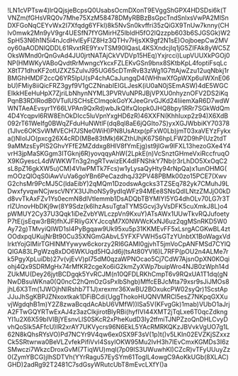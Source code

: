 !LN1cVPTsw4)lrQQjsjeBcpsQ0UsabsOcmDXonT9EVggShGPX4HDSDsi6k(TVNZm(fGHsVRQ0v7Mhe75XzM58478DMyRBBzBsGpcTndSnlxsVwPA2MlSnDXFGoNqCEYvWx2I7Xfqdg6YFkl)8k5NvSn0kvffri35zQiGX9TnUw7knny(CHlv0mwk2Mn9yV9gr4UESfN7fYGMirHZ5IbldH5fO2lQzzpb603b6SJGSGk)W2SpH53N6h1N5i4nJcdHvlEyFIZ8Hz3QTHv7HjsXK9gf2N1sE)OojboepCw2MVoy60aAODNlQDDL61RvxtRE9YxvTSM90lQasL4KSXndcjIq1jG5ZIFAk8yWC5ZOksWMnd0rQnGvAd4JU0jrtNATAjCkVVDVp15HEq)Yxjrcci)LupVUUXkPGOj0NP(HMWKyVABoQvdtRrMwngcYkcxFZLEKvGSn9bnx8SKtbKpL4foptiFsqLcX8tT71dhxKF2otUZXZ5ZulvJ95UG65cDTmRvB3zWg1G7ttAjwZzu12uqNbkj1rBMGhHMDF2ccQ6YR5IpU(sP4chACaJungqD4(WHhwXfGpWXp6ulWXnE06bU)FMiy8iiQicFRZ3gyf9V1gCZNnabIEIGLJesK(iU0aN0jSEmASW)4dE5WGCEIkkHEeHuHpX7ZjriLbNhynNYML3PVRVuNPRJBjVPXU0nhyznOFV2DS2iKqPqnB3RDlRodB0VTuIUSCHsECImqokGoYXJeeGrvGJKd24IiiemXaR6D7wdWWNTAeAEvsyr1Y66LVPAn9QxRd)wbJkQlfxQlopk0JHQ8bpy1RRr7SGkWdQm4D4Ycqpvl6RW8EhOkDIcc5luVpnYxgHD6zR)46XXFN(KhhIuxp2z94)X6XdB092rT61WeIfg0BWqZFduHuNWtlF(dq8ql8aE6jQGIto7S)yxXGJWbbiKY70378(1Jlvc6OKSvWMVECH7JSNe0WiH)PN8UsAtxp(pFxW0Lb)jmT03xaVEYzFykxa()NIolJO(pxcg26X4cRD(MBe83tMk)6KZthUhjK67S6hpLFW2D9hP(Uz2tdT9aMMzsEyPlS2GhvYFfE2MZddxg8HlV8fYmEjg)st9jIGw9lFXL13hezoGXe4Y4vrH3jpMaSKGgm3ITGknj6R)yovqqyAhW(2LpkE(n)VcSnztGHmeVxiRccfruqOX9KGyescL4dWWKWTn3g2ngRTvwizEK4dIFNShkY7Nb(r3rLhDO5XxOqC2sL8pZ16gkXW5u)CM)4VlwPMTk7Fcs)w1yLysaQyHty94rNpQa)x1unOHMG(mOOzQIOqS0iAwVuVa6goYBn6PeCazdhqJ32PV48PBMk00zo15PCE7(XwvG2chsMr9PcMJ5C(ldaEibY)2qMQm1DzodswAgcks3TZSEq782yk7CMuhJ9LDwxfyvqwNCjwscVNYX3UJhoNSy9ydIqWFz94MEe8SNsQdILNtzZMJjO0kDd8vvTkAxFZv1Ys0ecmN8dlVtIemmb1DsADQbTBYMIYl5YG4dhOLv70LG7r3TrIZUnovHbDKj9w(8Y9Sdz(k6lhzAsuTgtaTYMSGcvj3yVsDFK5cuXmkJ8L)o4pWMUY2Cy37U3Qqk1iDeZvbYWLczpVn9KxuY)ATsAWx1UUwTkvRQJufoetyP7tE(jsEqw3rBR)fhXJFRliyGXYJccqM7X0NWWcKxNJ6uz2qgMSnRKD5W0Ay72g)TMvyiQIWD1sI4PyBgqaw9Uk95xu5p31KKMEvFF5xLsrgACGKwBL4ztOOdxpqUKujNrBt90Cu35XNGmGAbvL5YFXFVWH5sGTzYUnbtX1BoWagxVdIrktYojGlMirTGHlNMYywyw6ckorzy2RI6GAMI0gjvhT5jmVoCpANFMSd7CYlQQlGA83LPgWzq8xDO6WKUqd5HQJd6j(tsAt80YVl6)L7RFP(pOU2n4ALMe7rk5PgyXpLuiDb)27v(vjEvV)pI75dM0qzaWPNOcao5Cj7CdW7AjsnOpXN0KOqiohj4Qx9SDRMgHx74rMfKR2cgeXo6iG2kmZyXWp7buipWro4NJB0zWph14dZUkMU(Dey26jytBCDgqk5YvRCJM(n10QFDLRKhCmpT6v9RQxUA1T1dq(gNNwDBsuWKna0(Q0ncC2hQmOzGsPxlbShgb)MffcEBJcMta79xsr9sJiJMOs8jhL6X3Tm(1JWOjhNIRshb7T1J)xrexmr36XwBU2BOxukcPW02syQr)1ScstApJJuJhSgKBPJZNxoxtkak1DFiBCdi(UggThokoHUQNVMRCl5esZ7NKpqGXXuvjWgdqhB1m)Y2Z8zwaBcqdAcAbU6VMfW))lSa5V(KFvgGk)1mab)VUbO1aJrjA2FTwGQYRTwExAJ4z3azClkjirotBlyRBi(hyfIVI44XMT2jTqLxe6T0qcZdkngYI1u2X6X59bIVIBjYEsnvLlS0SKcR2xPheKudD3Iy2tfmiTJNPZzoQnDHLCvyDvhQoSIk5AFfcU)IR2xrAY7UKVycrs96N6EkL5YAcRMRKQKzJBVvkVgUO7g1L62N8kQhsRYsVO)Pd7NCYr9V4qw6ex0SX9F3sV(1p)t()v5LKIn02EVZKjSZxxzCk5SRtwrwa0BeVLZvfekPifiVvI4SsylOKW95Mu2IvH3h7IEvCmxKGMDs3I6zSMwczi7WkzcDroxGvM(7TiqWU)mql(7p09IS3UWuwhKI)CZcR)vTFyUUuyZz0(ZymYBCG)jIhSDTVh(YYrRagu57EySYm61TogIL4owgC9AoKkUGb(8XLAC)GHD)2adRg92T2481C7sdGsyWRutcUbT8mEvcLXfY()a
